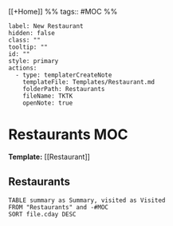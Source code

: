 [[+Home]] %% tags:: #MOC %% 

```meta-bind-button
label: New Restaurant
hidden: false
class: ""
tooltip: ""
id: ""
style: primary
actions:
  - type: templaterCreateNote
    templateFile: Templates/Restaurant.md
    folderPath: Restaurants
    fileName: TKTK
    openNote: true

```

# Restaurants MOC

**Template:** [[Restaurant]]

## Restaurants

```dataview
TABLE summary as Summary, visited as Visited
FROM "Restaurants" and -#MOC
SORT file.cday DESC
```